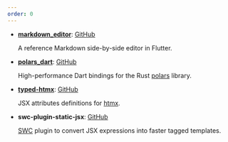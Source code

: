 ```yaml
---
order: 0
---
```


- [**markdown_editor**](/md-edit): [GitHub](https://github.com/Desdaemon/markdown_editor)

  A reference Markdown side-by-side editor in Flutter.

- [**polars_dart**](/polars_dart): [GitHub](https://github.com/Desdaemon/polars_dart)

  High-performance Dart bindings for the Rust [polars](https://pola.rs) library.

- [**typed-htmx**](/typed-htmx): [GitHub](https://github.com/Desdaemon/typed-htmx)

  JSX attributes definitions for [htmx](https://htmx.org/).

- **swc-plugin-static-jsx**: [GitHub](https://github.com/Desdaemon/swc-plugin-static-jsx)

  [SWC](https://swc.rs) plugin to convert JSX expressions into faster tagged templates.
